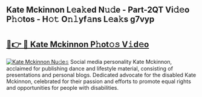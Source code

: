 ## Kate Mckinnon L𝚎a𝚔ed N𝚞𝚍e - Part-2QT Vi𝚍𝚎o P𝚑𝚘tos - H𝚘𝚝 O𝚗𝚕yf𝚊ns L𝚎a𝚔s g7vyp

# <h2><a href="http://kfcbz5k.oniu.top/?m=Kate+Mckinnon">🔗👉 🔴 Kate Mckinnon P𝚑ot𝚘𝚜 V𝚒d𝚎o</a></h2>

[![Kate Mckinnon Nu𝚍e𝚜](https://i.imgur.com/0qMVB7G.gif)](http://kfcbz5k.oniu.top/?m=Kate+Mckinnon)
Social media personality Kate Mckinnon, acclaimed for publishing dance and lifestyle material, consisting of presentations and personal blogs. Dedicated advocate for the disabled Kate Mckinnon, celebrated for their passion and efforts to promote equal rights and opportunities for people with disabilities.  

